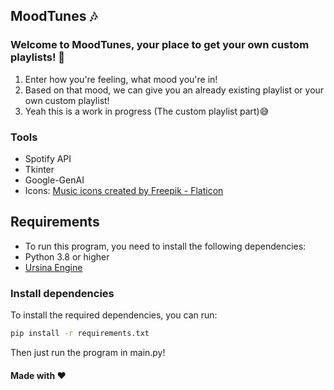## MoodTunes 🎶

### Welcome to MoodTunes, your place to get your own custom playlists! 🤩

1. Enter how you're feeling, what mood you're in!
2. Based on that mood, we can give you an already existing playlist or your own custom playlist!
3. Yeah this is a work in progress (The custom playlist part)😅

### Tools

- Spotify API
- Tkinter
- Google-GenAI
- Icons: <a href="https://www.flaticon.com/free-icons/music" title="music icons">Music icons created by Freepik - Flaticon</a>

## Requirements

- To run this program, you need to install the following dependencies:
- Python 3.8 or higher
- [Ursina Engine](https://www.ursinaengine.org/)

### Install dependencies
To install the required dependencies, you can run:

```bash
pip install -r requirements.txt
```
Then just run the program in main.py!

#### Made with ❤️
